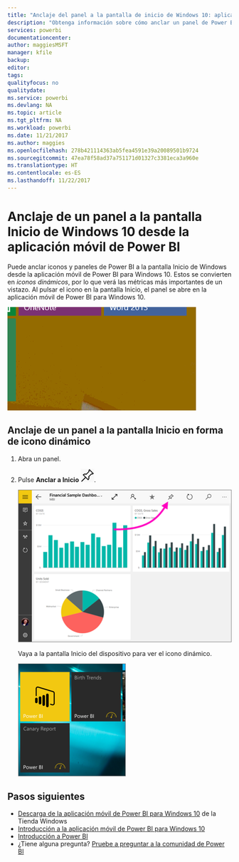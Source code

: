 ```yaml
---
title: "Anclaje del panel a la pantalla de inicio de Windows 10: aplicación móvil de Power BI"
description: "Obtenga información sobre cómo anclar un panel de Power BI a la pantalla de inicio de Windows 10 desde la aplicación móvil de Power BI, de modo que pueda ver las métricas más importantes de un vistazo."
services: powerbi
documentationcenter: 
author: maggiesMSFT
manager: kfile
backup: 
editor: 
tags: 
qualityfocus: no
qualitydate: 
ms.service: powerbi
ms.devlang: NA
ms.topic: article
ms.tgt_pltfrm: NA
ms.workload: powerbi
ms.date: 11/21/2017
ms.author: maggies
ms.openlocfilehash: 278b421114363ab5fea4591e39a20089501b9724
ms.sourcegitcommit: 47ea78f58ad37a751171d01327c3381eca3a960e
ms.translationtype: HT
ms.contentlocale: es-ES
ms.lasthandoff: 11/22/2017
---
```

# <a name="pin-a-dashboard-to-your-windows-10-start-screen-from-the-power-bi-mobile-app"></a>Anclaje de un panel a la pantalla Inicio de Windows 10 desde la aplicación móvil de Power BI
Puede anclar iconos y paneles de Power BI a la pantalla Inicio de Windows desde la aplicación móvil de Power BI para Windows 10. Estos se convierten en *iconos dinámicos*, por lo que verá las métricas más importantes de un vistazo. Al pulsar el icono en la pantalla Inicio, el panel se abre en la aplicación móvil de Power BI para Windows 10.

![Icono dinámico de Windows](media/mobile-pin-dashboard-start-screen-windows-10-phone-app/pbi_win10_livetile.gif)

## <a name="pin-a-dashboard-to-your-start-screen-as-a-live-tile"></a>Anclaje de un panel a la pantalla Inicio en forma de icono dinámico
1. Abra un panel.
2. Pulse **Anclar a Inicio** ![Icono de Anclar a Inicio](media/mobile-pin-dashboard-start-screen-windows-10-phone-app/power-bi-windows-10-pin-start-icon.png).
   
   ![Barra superior de aplicaciones móviles de Windows 10](media/mobile-pin-dashboard-start-screen-windows-10-phone-app/power-bi-windows-10-pin-start.png)
   
   Vaya a la pantalla Inicio del dispositivo para ver el icono dinámico.
   
   ![Icono dinámico de Windows 10](media/mobile-pin-dashboard-start-screen-windows-10-phone-app/pbi_win10ph_startscrn.png)

## <a name="next-steps"></a>Pasos siguientes
* [Descarga de la aplicación móvil de Power BI para Windows 10](http://go.microsoft.com/fwlink/?LinkID=526478) de la Tienda Windows  
* [Introducción a la aplicación móvil de Power BI para Windows 10](mobile-windows-10-phone-app-get-started.md)  
* [Introducción a Power BI](service-get-started.md)
* ¿Tiene alguna pregunta? [Pruebe a preguntar a la comunidad de Power BI](http://community.powerbi.com/)

